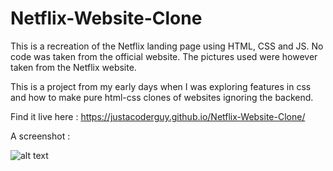 # Netflix-Website-Clone


This is a recreation of the Netflix landing page using HTML, CSS and JS. No code was taken from the official website. 
The pictures used were however taken from the Netflix website.

This is a project from my early days when I was exploring features in css and how to make pure html-css clones of websites ignoring the backend.


Find it live here : https://justacoderguy.github.io/Netflix-Website-Clone/

A screenshot : 

![alt text](https://github.com/justAcoderguy/Netflix-Website_clone/blob/master/Screenshot%20from%202021-04-27%2023-01-58.png?raw=true)

